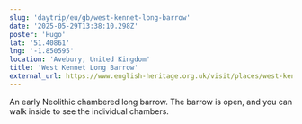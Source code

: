 ```yaml
---
slug: 'daytrip/eu/gb/west-kennet-long-barrow'
date: '2025-05-29T13:38:10.298Z'
poster: 'Hugo'
lat: '51.40861'
lng: '-1.850595'
location: 'Avebury, United Kingdom'
title: 'West Kennet Long Barrow'
external_url: https://www.english-heritage.org.uk/visit/places/west-kennet-long-barrow/
---
```

An early Neolithic chambered long barrow. The barrow is open, and you can walk inside to see the individual chambers.